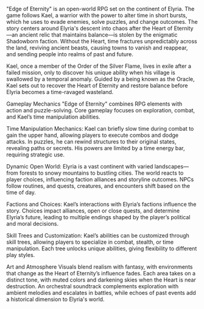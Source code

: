 "Edge of Eternity" is an open-world RPG set on the continent of Elyria. The game follows Kael, a warrior with 
the power to alter time in short bursts, which he uses to evade enemies, solve puzzles, and change outcomes. 
The story centers around Elyria's descent into chaos after the Heart of Eternity—an ancient relic that maintains balance—is 
stolen by the enigmatic Shadowborn faction. Without the Heart, time fractures unpredictably across the land, 
reviving ancient beasts, causing towns to vanish and reappear, and sending people into realms of past and future.

Kael, once a member of the Order of the Silver Flame, lives in exile after a failed mission, only to discover his unique 
ability when his village is swallowed by a temporal anomaly. Guided by a being known as the Oracle, Kael sets
out to recover the Heart of Eternity and restore balance before Elyria becomes a time-ravaged wasteland.

Gameplay Mechanics "Edge of Eternity" combines RPG elements with action and puzzle-solving. 
Core gameplay focuses on exploration, combat, and Kael’s time manipulation abilities.

Time Manipulation Mechanics: Kael can briefly slow time during combat to gain the upper hand, 
allowing players to execute combos and dodge attacks. In puzzles, he can rewind structures to their original states,
revealing paths or secrets. His powers are limited by a time energy bar, requiring strategic use.

Dynamic Open World: Elyria is a vast continent with varied landscapes—from forests to snowy mountains to bustling cities. 
The world reacts to player choices, influencing faction alliances and storyline outcomes. NPCs follow routines, and quests,
creatures, and encounters shift based on the time of day.

Factions and Choices: Kael’s interactions with Elyria’s factions influence the story. 
Choices impact alliances, open or close quests, 
and determine Elyria’s future, leading to multiple endings shaped by the player’s
political and moral decisions.

Skill Trees and Customization: Kael’s abilities can be customized through skill trees, 
allowing players to specialize in combat, stealth, or time manipulation. Each tree unlocks 
unique abilities, giving flexibility to different play styles.

Art and Atmosphere Visuals blend realism with fantasy, with environments that change as
the Heart of Eternity’s influence fades. Each area takes on a distinct tone, with muted 
colors and darkening skies when the Heart is near destruction. An orchestral soundtrack
complements exploration with ambient melodies and escalates in battles, while echoes of
past events add a historical dimension to Elyria's world.
